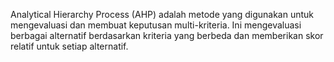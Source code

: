 Analytical Hierarchy Process (AHP) adalah metode yang digunakan untuk mengevaluasi dan membuat keputusan multi-kriteria.
Ini mengevaluasi berbagai alternatif berdasarkan kriteria yang berbeda 
dan memberikan skor relatif untuk setiap alternatif.

